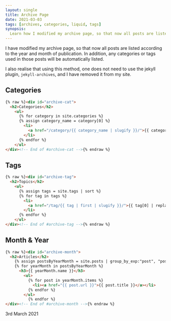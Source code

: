 ```yaml
---
layout: single
title: Archive Page
date: 2021-03-03
tags: [archives, categories, liquid, tags]
synopsis:
  Learn how I modified my archive page, so that now all posts are listed according to the year and month of publication. In addition, any categories or tags used in those posts will be automatically listed.
---
```

I have modified my archive page, so that now all posts are listed according to the year and month of publication. In addition, any categories or tags used in those posts will be automatically listed.

I also realise that using this method, one does not need to use the jekyll plugin, `jekyll-archives`, and I have removed it from my site.

## Categories
```html
{% raw %}<div id="archive-cat">
  <h2>Categories</h2>
    <ul>
      {% for category in site.categories %}
      {% assign category_name = category[0] %}
        <li>
          <a href="/category/{{ category_name | slugify }}/">{{ category_name | replace: "-", " " }}</a>
        </li>
      {% endfor %}
    </ul>
</div><!-- End of #archive-cat -->{% endraw %}
```

## Tags
```html
{% raw %}<div id="archive-tag">
  <h2>Topics</h2>
    <ul>
      {% assign tags = site.tags | sort %}
      {% for tag in tags %}
        <li>
          <a href="/tag/{{ tag | first | slugify }}/">{{ tag[0] | replace:'-', ' ' }}</a>
        </li>
      {% endfor %}
    </ul>
</div><!-- End of #archive-tag -->{% endraw %}
```
## Month & Year
```html
{% raw %}<div id="archive-month">
  <h2>Articles</h2>
    {% assign postsByYearMonth = site.posts | group_by_exp:"post", "post.date | date: '%Y %B'"  %}
    {% for yearMonth in postsByYearMonth %}
      <h3>{{ yearMonth.name }}</h3>
        <ul>
          {% for post in yearMonth.items %}
            <li><a href="{{ post.url }}">{{ post.title }}</a></li>
          {% endfor %}
        </ul>
          {% endfor %}
</div><!-- End of #archive-month -->{% endraw %}
```

3rd March 2021
